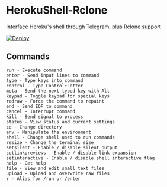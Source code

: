 # HerokuShell-Rclone
 Interface Heroku's shell through Telegram, plus Rclone support
 
[![Deploy](https://www.herokucdn.com/deploy/button.svg)](https://heroku.com/deploy)

## Commands
```
run - Execute command
enter - Send input lines to command
type - Type keys into command
control - Type Control+Letter
meta - Send the next typed key with Alt
keypad - Toggle keypad for special keys
redraw - Force the command to repaint
end - Send EOF to command
cancel - Interrupt command
kill - Send signal to process
status - View status and current settings
cd - Change directory
env - Manipulate the environment
shell - Change shell used to run commands
resize - Change the terminal size
setsilent - Enable / disable silent output
setlinkpreviews - Enable / disable link expansion
setinteractive - Enable / disable shell interactive flag
help - Get help
file - View and edit small text files
upload - Upload and overwrite raw files
r - Alias for /run or /enter
```
